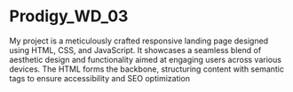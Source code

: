 # Prodigy_WD_03
My project is a meticulously crafted responsive landing page designed using HTML, CSS, and JavaScript. It showcases a seamless blend of aesthetic design and functionality aimed at engaging users across various devices. The HTML forms the backbone, structuring content with semantic tags to ensure accessibility and SEO optimization
